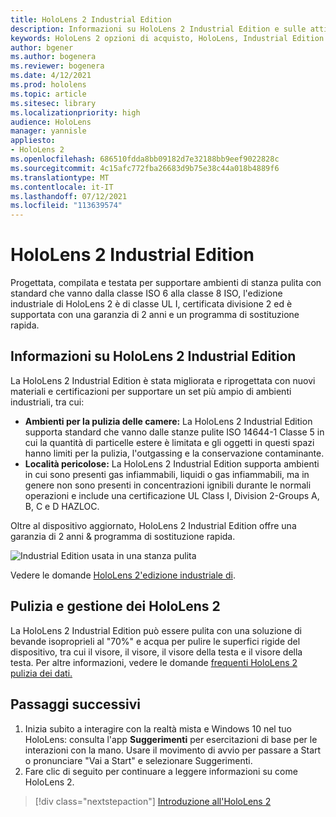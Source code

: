 ```yaml
---
title: HoloLens 2 Industrial Edition
description: Informazioni su HoloLens 2 Industrial Edition e sulle attività da eseguire dopo averrne una propria.
keywords: HoloLens 2 opzioni di acquisto, HoloLens, Industrial Edition
author: bgener
ms.author: bogenera
ms.reviewer: bogenera
ms.date: 4/12/2021
ms.prod: hololens
ms.topic: article
ms.sitesec: library
ms.localizationpriority: high
audience: HoloLens
manager: yannisle
appliesto:
- HoloLens 2
ms.openlocfilehash: 686510fdda8bb09182d7e32188bb9eef9022828c
ms.sourcegitcommit: 4c15afc772fba26683d9b75e38c44a018b4889f6
ms.translationtype: MT
ms.contentlocale: it-IT
ms.lasthandoff: 07/12/2021
ms.locfileid: "113639574"
---
```

# <a name="hololens-2-industrial-edition"></a>HoloLens 2 Industrial Edition

Progettata, compilata e testata per supportare ambienti di stanza pulita con standard che vanno dalla classe ISO 6 alla classe 8 ISO, l'edizione industriale di HoloLens 2 è di classe UL I, certificata divisione 2 ed è supportata con una garanzia di 2 anni e un programma di sostituzione rapida.

## <a name="learn-about-hololens-2-industrial-edition"></a>Informazioni su HoloLens 2 Industrial Edition

La HoloLens 2 Industrial Edition è stata migliorata e riprogettata con nuovi materiali e certificazioni per supportare un set più ampio di ambienti industriali, tra cui:

- **Ambienti per la pulizia delle camere:** La HoloLens 2 Industrial Edition supporta standard che vanno dalle stanze pulite ISO 14644-1 Classe 5 in cui la quantità di particelle estere è limitata e gli oggetti in questi spazi hanno limiti per la pulizia, l'outgassing e la conservazione contaminante.
- **Località pericolose:** La HoloLens 2 Industrial Edition supporta ambienti in cui sono presenti gas infiammabili, liquidi o gas infiammabili, ma in genere non sono presenti in concentrazioni ignibili durante le normali operazioni e include una certificazione UL Class I, Division 2-Groups A, B, C e D HAZLOC.

Oltre al dispositivo aggiornato, HoloLens 2 Industrial Edition offre una garanzia di 2 anni & programma di sostituzione rapida.

![Industrial Edition usata in una stanza pulita](./images/ie-small-pic.png)

Vedere le domande [HoloLens 2'edizione industriale di](hololens2-industrial-edition-faq.md).

## <a name="cleaning-and-handling-hololens-2"></a>Pulizia e gestione dei HoloLens 2

La HoloLens 2 Industrial Edition può essere pulita con una soluzione di bevande isoproprieli al "70%" e acqua per pulire le superfici rigide del dispositivo, tra cui il visore, il visore, il visore della testa e il visore della testa. Per altre informazioni, vedere le domande [frequenti HoloLens 2 pulizia dei dati.](/hololens/hololens2-maintenance)

## <a name="next-steps"></a>Passaggi successivi

1. Inizia subito a interagire con la realtà mista e Windows 10 nel tuo HoloLens: consulta l'app **Suggerimenti** per esercitazioni di base per le interazioni con la mano. Usare il movimento di avvio per passare a Start o pronunciare "Vai a Start" e selezionare Suggerimenti.
1. Fare clic di seguito per continuare a leggere informazioni su come HoloLens 2.

> [!div class="nextstepaction"]
> [Introduzione all'HoloLens 2](hololens2-basic-usage.md)